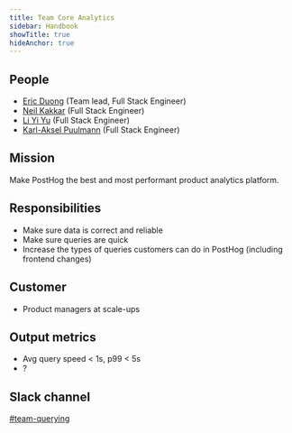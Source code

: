 ```yaml
---
title: Team Core Analytics
sidebar: Handbook
showTitle: true
hideAnchor: true
---
```


## People

- [Eric Duong](/handbook/people/team#eric-duong-software-engineer) (Team lead, Full Stack Engineer)
- [Neil Kakkar](/handbook/people/team#neil-kakkar-software-engineer) (Full Stack Engineer)
- [Li Yi Yu](/handbook/people/team#li-yi-yu-full-stack-engineer) (Full Stack Engineer)
- [Karl-Aksel Puulmann](/handbook/people/team#karlaksel-puulmann-software-engineer) (Full Stack Engineer)

## Mission

Make PostHog the best and most performant product analytics platform.

## Responsibilities

- Make sure data is correct and reliable
- Make sure queries are quick
- Increase the types of queries customers can do in PostHog (including frontend changes)

## Customer

- Product managers at scale-ups

## Output metrics

- Avg query speed < 1s, p99 < 5s
- ?

## Slack channel

[#team-querying](https://posthog.slack.com/messages/team-querying)
